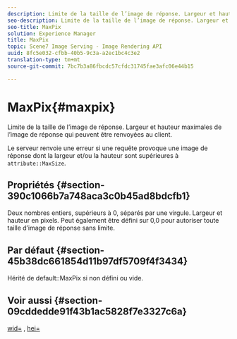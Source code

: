 ```yaml
---
description: Limite de la taille de l’image de réponse. Largeur et hauteur maximales de l’image de réponse qui peuvent être renvoyées au client.
seo-description: Limite de la taille de l’image de réponse. Largeur et hauteur maximales de l’image de réponse qui peuvent être renvoyées au client.
seo-title: MaxPix
solution: Experience Manager
title: MaxPix
topic: Scene7 Image Serving - Image Rendering API
uuid: 8fc5e032-cfbb-40b5-9c3a-a2ec1bc4c3e2
translation-type: tm+mt
source-git-commit: 7bc7b3a86fbcdc57cfdc31745fae3afc06e44b15

---
```



# MaxPix{#maxpix}

Limite de la taille de l’image de réponse. Largeur et hauteur maximales de l’image de réponse qui peuvent être renvoyées au client.

Le serveur renvoie une erreur si une requête provoque une image de réponse dont la largeur et/ou la hauteur sont supérieures à `attribute::MaxSize`.

## Propriétés {#section-390c1066b7a748aca3c0b45ad8bdcfb1}

Deux nombres entiers, supérieurs à 0, séparés par une virgule. Largeur et hauteur en pixels. Peut également être défini sur 0,0 pour autoriser toute taille d’image de réponse sans limite.

## Par défaut {#section-45b38dc661854d11b97df5709f4f3434}

Hérité de default::MaxPix si non défini ou vide.

## Voir aussi {#section-09cddedde91f43b1ac5828f7e3327c6a}

[wid=](../../../../../ir-api/http-protocol/image-rendering-api-ref/c-ir-http-protocol-ref/c-ir-http-protocol-command-reference/r-ir-wid.md#reference-b7e691b0624941168c94b2749ae233ec) , [hei=](../../../../../ir-api/http-protocol/image-rendering-api-ref/c-ir-http-protocol-ref/c-ir-http-protocol-command-reference/r-ir-hei.md#reference-1c08f60365a94417a39867c09cac5478)
